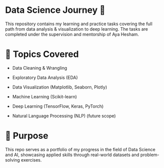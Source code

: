 # Data Science Journey 🚀
This repository contains my learning and practice tasks covering the full path from data analysis & visualization to deep learning.
The tasks are completed under the supervision and mentorship of Aya Hesham.

# 📌 Topics Covered
- Data Cleaning & Wrangling

- Exploratory Data Analysis (EDA)

- Data Visualization (Matplotlib, Seaborn, Plotly)

- Machine Learning (Scikit-learn)

- Deep Learning (TensorFlow, Keras, PyTorch)

- Natural Language Processing (NLP) (future scope)

# 🎯 Purpose
This repo serves as a portfolio of my progress in the field of Data Science and AI, showcasing applied skills through real-world datasets and problem-solving exercises.
